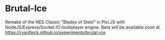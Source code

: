 # Brutal-Ice


Remake of the NES Classic "Blades of Steel" in Pixi.JS with NodeJS/Express/Socket.IO multiplayer engine. Beta will be available soon at <https://ryanfleck.github.io/experiments/brutal-ice>
